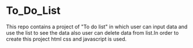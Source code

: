 # To_Do_List
This repo contains a project of "To do list" in which user can input data and use the list to see the data  also user can delete data from list.In order to create this project html css and javascript is used.
